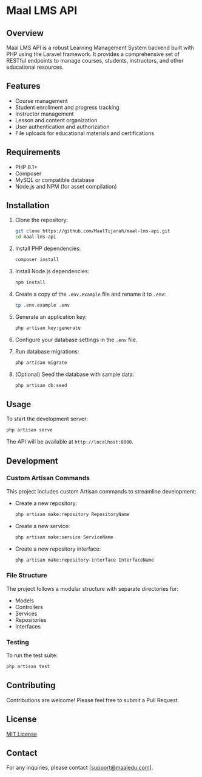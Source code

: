 # Maal LMS API

## Overview

Maal LMS API is a robust Learning Management System backend built with PHP using the Laravel framework. It provides a comprehensive set of RESTful endpoints to manage courses, students, instructors, and other educational resources.

## Features

- Course management
- Student enrollment and progress tracking
- Instructor management
- Lesson and content organization
- User authentication and authorization
- File uploads for educational materials and certifications

## Requirements

- PHP 8.1+
- Composer
- MySQL or compatible database
- Node.js and NPM (for asset compilation)

## Installation

1. Clone the repository:
   ```bash
   git clone https://github.com/MaalTijarah/maal-lms-api.git
   cd maal-lms-api
   ```

2. Install PHP dependencies:
   ```bash
   composer install
   ```

3. Install Node.js dependencies:
   ```bash
   npm install
   ```

4. Create a copy of the `.env.example` file and rename it to `.env`:
   ```bash
   cp .env.example .env
   ```

5. Generate an application key:
   ```bash
   php artisan key:generate
   ```

6. Configure your database settings in the `.env` file.

7. Run database migrations:
   ```bash
   php artisan migrate
   ```

8. (Optional) Seed the database with sample data:
   ```bash
   php artisan db:seed
   ```

## Usage

To start the development server:

```bash
php artisan serve
```

The API will be available at `http://localhost:8000`.

## Development

### Custom Artisan Commands

This project includes custom Artisan commands to streamline development:

- Create a new repository:
  ```bash
  php artisan make:repository RepositoryName
  ```

- Create a new service:
  ```bash
  php artisan make:service ServiceName
  ```

- Create a new repository interface:
  ```bash
  php artisan make:repository-interface InterfaceName
  ```

### File Structure

The project follows a modular structure with separate directories for:

- Models
- Controllers
- Services
- Repositories
- Interfaces

### Testing

To run the test suite:

```bash
php artisan test
```

## Contributing

Contributions are welcome! Please feel free to submit a Pull Request.

## License

[MIT License](LICENSE.md)

## Contact

For any inquiries, please contact [support@maaledu.com].